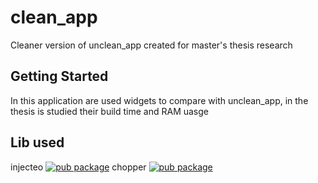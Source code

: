 # clean_app

Cleaner version of unclean_app created for master's thesis research

## Getting Started

In this application are used widgets to compare with unclean_app, in the thesis is studied their build time and RAM uasge

## Lib used

injecteo [![pub package](https://img.shields.io/pub/v/linteo?logo=pub)](https://pub.dev/packages/injecteo)
chopper [![pub package](https://img.shields.io/pub/v/chopper?logo=pub)](https://pub.dev/packages/chopper)
